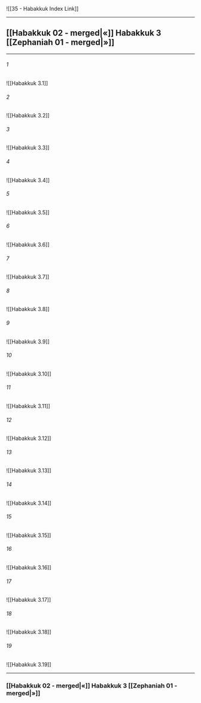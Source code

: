 ![[35 - Habakkuk Index Link]]

---
##  [[Habakkuk 02 - merged|«]] Habakkuk 3 [[Zephaniah 01 - merged|»]]

---

###### 1
![[Habakkuk 3.1]] 

###### 2
![[Habakkuk 3.2]] 

###### 3
![[Habakkuk 3.3]] 

###### 4
![[Habakkuk 3.4]]

###### 5 
![[Habakkuk 3.5]] 

###### 6
![[Habakkuk 3.6]] 

###### 7
![[Habakkuk 3.7]] 

###### 8
![[Habakkuk 3.8]] 

###### 9
![[Habakkuk 3.9]] 

###### 10
![[Habakkuk 3.10]] 

###### 11
![[Habakkuk 3.11]] 

###### 12
![[Habakkuk 3.12]]

###### 13
![[Habakkuk 3.13]] 

###### 14
![[Habakkuk 3.14]] 

###### 15
![[Habakkuk 3.15]]

###### 16
![[Habakkuk 3.16]] 

###### 17
![[Habakkuk 3.17]]

###### 18
![[Habakkuk 3.18]] 

###### 19
![[Habakkuk 3.19]] 


---
###  [[Habakkuk 02 - merged|«]] Habakkuk 3 [[Zephaniah 01 - merged|»]]